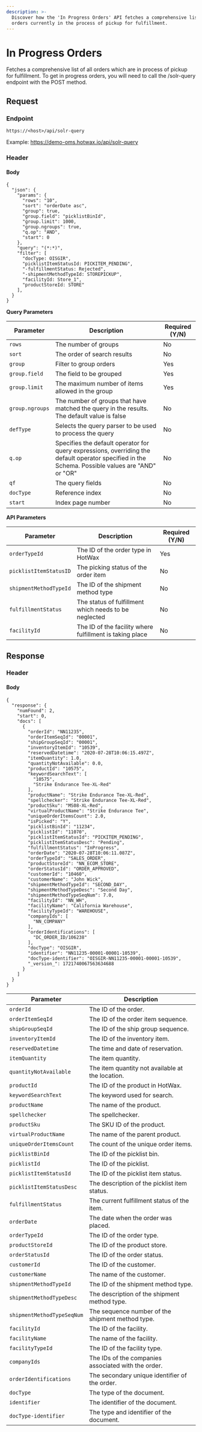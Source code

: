 ```yaml
---
description: >-
  Discover how the 'In Progress Orders' API fetches a comprehensive list of
  orders currently in the process of pickup for fulfillment.
---
```


# In Progress Orders

Fetches a comprehensive list of all orders which are in process of pickup for fulfillment. To get in progress orders, you will need to call the /solr-query endpoint with the POST method.

## Request

### Endpoint

`https://<host>/api/solr-query`

Example: https://demo-oms.hotwax.io/api/solr-query

### Header

#### Body

```
{
  "json": {
    "params": {
      "rows": "10",
      "sort": "orderDate asc",
      "group": true,
      "group.field": "picklistBinId",
      "group.limit": 1000,
      "group.ngroups": true,
      "q.op": "AND",
      "start": 0
    },
    "query": "(*:*)",
    "filter": [
      "docType: OISGIR",
      "picklistItemStatusId: PICKITEM_PENDING",
      "-fulfillmentStatus: Rejected",
      "-shipmentMethodTypeId: STOREPICKUP",
      "facilityId: Store_1",
      "productStoreId: STORE"
    ],
  }
}
```

**Query Parameters**

| Parameter       | Description                                                                                                                                      | Required (Y/N) |
| --------------- | ------------------------------------------------------------------------------------------------------------------------------------------------ | -------------- |
| `rows`          | The number of groups                                                                                                                             | No             |
| `sort`          | The order of search results                                                                                                                      | No             |
| `group`         | Filter to group orders                                                                                                                           | Yes            |
| `group.field`   | The field to be grouped                                                                                                                          | Yes            |
| `group.limit`   | The maximum number of items allowed in the group                                                                                                 | Yes            |
| `group.ngroups` | The number of groups that have matched the query in the results. The default value is false                                                      | No             |
| `defType`       | Selects the query parser to be used to process the query                                                                                         | No             |
| `q.op`          | Specifies the default operator for query expressions, overriding the default operator specified in the Schema. Possible values are "AND" or "OR" | No             |
| `qf`            | The query fields                                                                                                                                 | No             |
| `docType`       | Reference index                                                                                                                                  | No             |
| `start`         | Index page number                                                                                                                                | No             |

**API Parameters**

| Parameter              | Description                                              | Required (Y/N) |
| ---------------------- | -------------------------------------------------------- | -------------- |
| `orderTypeId`          | The ID of the order type in HotWax                       | Yes            |
| `picklistItemStatusID` | The picking status of the order item                     | No             |
| `shipmentMethodTypeId` | The ID of the shipment method type                       | No             |
| `fulfillmentStatus`    | The status of fulfillment which needs to be neglected    | No             |
| `facilityId`           | The ID of the facility where fulfillment is taking place | No             |

## Response

### Header

#### Body

```
{
  "response": {
    "numFound": 2,
    "start": 0,
    "docs": [
      {
        "orderId": "NN11235",
        "orderItemSeqId": "00001",
        "shipGroupSeqId": "00001",
        "inventoryItemId": "10539",
        "reservedDatetime": "2020-07-28T10:06:15.497Z",
        "itemQuantity": 1.0,
        "quantityNotAvailable": 0.0,
        "productId": "10575",
        "keywordSearchText": [
          "10575",
          "Strike Endurance Tee-XL-Red"
        ],
        "productName": "Strike Endurance Tee-XL-Red",
        "spellchecker": "Strike Endurance Tee-XL-Red",
        "productSku": "MS08-XL-Red",
        "virtualProductName": "Strike Endurance Tee",
        "uniqueOrderItemsCount": 2.0,
        "isPicked": "Y",
        "picklistBinId": "11234",
        "picklistId": "11070",
        "picklistItemStatusId": "PICKITEM_PENDING",
        "picklistItemStatusDesc": "Pending",
        "fulfillmentStatus": "InProgress",
        "orderDate": "2020-07-28T10:06:11.087Z",
        "orderTypeId": "SALES_ORDER",
        "productStoreId": "NN_ECOM_STORE",
        "orderStatusId": "ORDER_APPROVED",
        "customerId": "10460",
        "customerName": "John Wick",
        "shipmentMethodTypeId": "SECOND_DAY",
        "shipmentMethodTypeDesc": "Second Day",
        "shipmentMethodTypeSeqNum": 7.0,
        "facilityId": "NN_WH",
        "facilityName": "California Warehouse",
        "facilityTypeId": "WAREHOUSE",
        "companyIds": [
          "NN_COMPANY"
        ],
        "orderIdentifications": [
          "DC_ORDER_ID/106238"
        ],
        "docType": "OISGIR",
        "identifier": "NN11235-00001-00001-10539",
        "docType-identifier": "OISGIR-NN11235-00001-00001-10539",
        "_version_": 1721740067563634688
      }
    ]
  }
}
```

| Parameter                  | Description                                         |
| -------------------------- | --------------------------------------------------- |
| `orderId`                  | The ID of the order.                                |
| `orderItemSeqId`           | The ID of the order item sequence.                  |
| `shipGroupSeqId`           | The ID of the ship group sequence.                  |
| `inventoryItemId`          | The ID of the inventory item.                       |
| `reservedDatetime`         | The time and date of reservation.                   |
| `itemQuantity`             | The item quantity.                                  |
| `quantityNotAvailable`     | The item quantity not available at the location.    |
| `productId`                | The ID of the product in HotWax.                    |
| `keywordSearchText`        | The keyword used for search.                        |
| `productName`              | The name of the product.                            |
| `spellchecker`             | The spellchecker.                                   |
| `productSku`               | The SKU ID of the product.                          |
| `virtualProductName`       | The name of the parent product.                     |
| `uniqueOrderItemsCount`    | The count of the unique order items.                |
| `picklistBinId`            | The ID of the picklist bin.                         |
| `picklistId`               | The ID of the picklist.                             |
| `picklistItemStatusId`     | The ID of the picklist item status.                 |
| `picklistItemStatusDesc`   | The description of the picklist item status.        |
| `fulfillmentStatus`        | The current fulfillment status of the item.         |
| `orderDate`                | The date when the order was placed.                 |
| `orderTypeId`              | The ID of the order type.                           |
| `productStoreId`           | The ID of the product store.                        |
| `orderStatusId`            | The ID of the order status.                         |
| `customerId`               | The ID of the customer.                             |
| `customerName`             | The name of the customer.                           |
| `shipmentMethodTypeId`     | The ID of the shipment method type.                 |
| `shipmentMethodTypeDesc`   | The description of the shipment method type.        |
| `shipmentMethodTypeSeqNum` | The sequence number of the shipment method type.    |
| `facilityId`               | The ID of the facility.                             |
| `facilityName`             | The name of the facility.                           |
| `facilityTypeId`           | The ID of the facility type.                        |
| `companyIds`               | The IDs of the companies associated with the order. |
| `orderIdentifications`     | The secondary unique identifier of the order.       |
| `docType`                  | The type of the document.                           |
| `identifier`               | The identifier of the document.                     |
| `docType-identifier`       | The type and identifier of the document.            |
